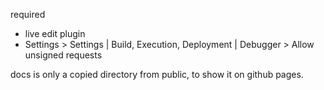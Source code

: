 required
- live edit plugin
- Settings > Settings | Build, Execution, Deployment | Debugger > Allow unsigned requests


docs is only a copied directory from public, to show it on github pages.
